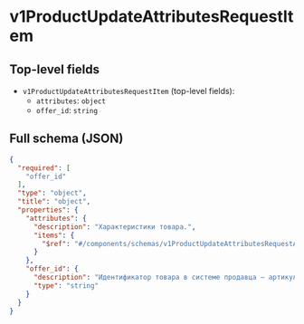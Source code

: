 # v1ProductUpdateAttributesRequestItem

## Top-level fields
- `v1ProductUpdateAttributesRequestItem` (top-level fields):
  - `attributes`: `object`
  - `offer_id`: `string`

## Full schema (JSON)
```json
{
  "required": [
    "offer_id"
  ],
  "type": "object",
  "title": "object",
  "properties": {
    "attributes": {
      "description": "Характеристики товара.",
      "items": {
        "$ref": "#/components/schemas/v1ProductUpdateAttributesRequestAttribute"
      }
    },
    "offer_id": {
      "description": "Идентификатор товара в системе продавца — артикул.",
      "type": "string"
    }
  }
}
```
